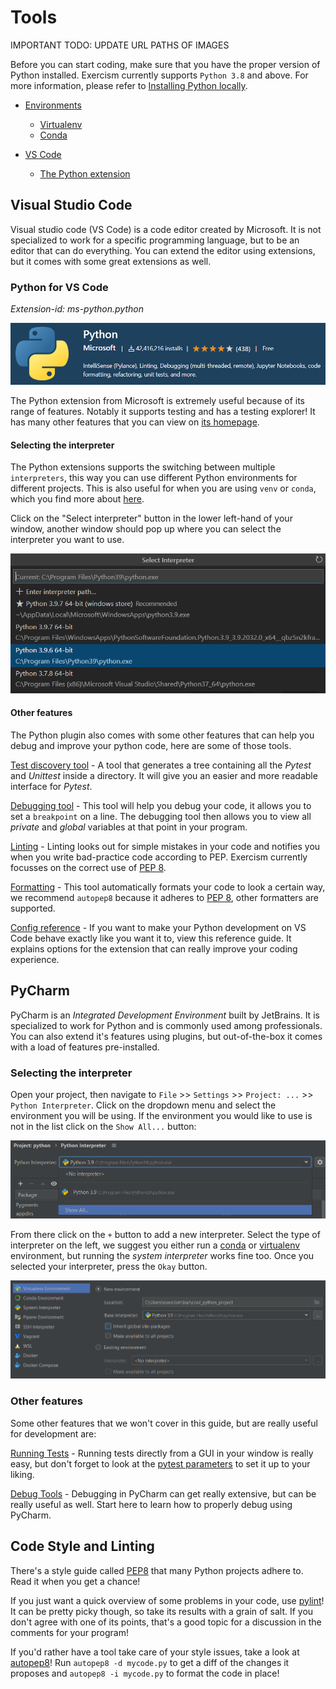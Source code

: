 # Tools

IMPORTANT TODO: UPDATE URL PATHS OF IMAGES

Before you can start coding, make sure that you have the proper version of Python installed. Exercism currently supports `Python 3.8` and above. For more information, please refer to [Installing Python locally](https://exercism.org/docs/tracks/python/installation).

- [Environments](#environments)
  - [Virtualenv](#venv)
  - [Conda](#Conda)

- [VS Code](#visual-studio-code)
  - [The Python extension](#python-for-vs-code)

## Visual Studio Code

Visual studio code (VS Code) is a code editor created by Microsoft. It is not specialized to work for a specific programming language, but to be an editor that can do everything. You can extend the editor using extensions, but it comes with some great extensions as well.

### Python for VS Code

_Extension-id: ms-python.python_

![Python Extension Header on VS Code](.\img\VSCode-EXT-Python-Header.png)

The Python extension from Microsoft is extremely useful because of its range of features. Notably it supports testing and has a testing explorer! It has many other features that you can view on [its homepage](https://marketplace.visualstudio.com/items?itemName=ms-python.python). 

#### Selecting the interpreter

The Python extensions supports the switching between multiple `interpreters`, this way you can use different Python environments for different projects. This is also useful for when you are using `venv` or `conda`, which you find more about [here]().

Click on the "Select interpreter" button in the lower left-hand of your window, another window should pop up where you can select the interpreter you want to use.

![Interpreter selection PT2](.\img\VSCode-EXT-Python-SelectInterpreter-2.png)

#### Other features

The Python plugin also comes with some other features that can help you debug and improve your python code, here are some of those tools.

[Test discovery tool](https://code.visualstudio.com/docs/python/testing#_configure-tests) - A tool that generates a tree containing all the *Pytest* and *Unittest* inside a directory. It will give you an easier and more readable interface for *Pytest*. 

[Debugging tool](https://code.visualstudio.com/docs/python/testing#_configure-tests) - This tool will help you debug your code, it allows you to set a `breakpoint` on a line. The debugging tool then allows you to view all *private* and *global* variables at that point in your program.

[Linting](https://code.visualstudio.com/docs/python/testing#_configure-tests) - Linting looks out for simple mistakes in your code and notifies you when you write bad-practice code according to PEP. Exercism currently focusses on the correct use of [PEP 8](https://www.python.org/dev/peps/pep-0008/).

[Formatting](https://code.visualstudio.com/docs/python/editing#_formatting) - This tool automatically formats your code to look a certain way, we recommend `autopep8` because it adheres to [PEP 8](https://www.python.org/dev/peps/pep-0008/), other formatters are supported.

[Config reference](https://code.visualstudio.com/docs/python/settings-reference) - If you want to make your Python development on VS Code behave exactly like you want it to, view this reference guide. It explains options for the extension that can really improve your coding experience.

## PyCharm

PyCharm is an *Integrated Development Environment* built by JetBrains. It is specialized to work for Python and is commonly used among professionals. You can also extend it's features using plugins, but out-of-the-box it comes with a load of features pre-installed.

### Selecting the interpreter

Open your project, then navigate to `File` >> `Settings` >> `Project: ...` >> `Python Interpreter`. Click on the dropdown menu and select the environment you will be using. If the environment you would like to use is not in the list click on the `Show All...` button:

![Interpreter Selection Dropdown](./img/PyCharm-Config-InterpreterDropDown.png)

From there click on the `+` button to add a new interpreter. Select the type of interpreter on the left, we suggest you either run a [conda]() or [virtualenv]() environment, but running the *system interpreter* works fine too. Once you selected your interpreter, press the `Okay` button.

![Add New Interpreter](.\img\PyCharm-Config-InterpreterNew.png)

### Other features

Some other features that we won't cover in this guide, but are really useful for development are:

[Running Tests](https://www.jetbrains.com/help/pycharm/pytest.html#run-pytest-test) - Running tests directly from a GUI in your window is really easy, but don't forget to look at the [pytest parameters](TESTS.md#extra-arguments) to set it up to your liking.

[Debug Tools](https://www.jetbrains.com/help/pycharm/debugging-code.html) - Debugging in PyCharm can get really extensive, but can be really useful as well. Start here to learn how to properly debug using PyCharm.



## Code Style and Linting

There's a style guide called [PEP8](http://legacy.python.org/dev/peps/pep-0008/) that many Python projects adhere to.
Read it when you get a chance!

If you just want a quick overview of some problems in your code, use [pylint](http://www.pylint.org/)!
It can be pretty picky though, so take its results with a grain of salt.
If you don't agree with one of its points, that's a good topic for a discussion in the comments for your program!

If you'd rather have a tool take care of your style issues, take a look at [autopep8](https://github.com/hhatto/autopep8)!
Run `autopep8 -d mycode.py` to get a diff of the changes it proposes and `autopep8 -i mycode.py` to format the code in place!
